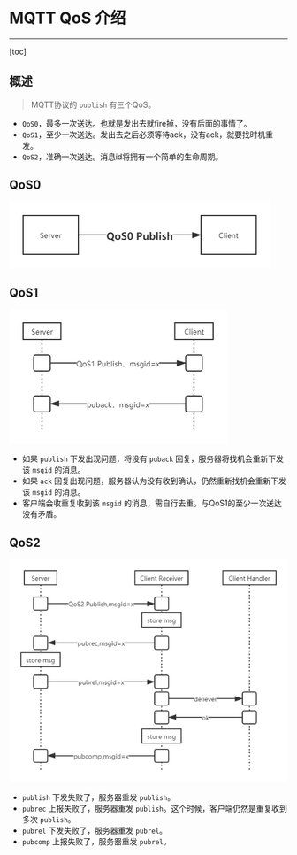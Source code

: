 # MQTT QoS 介绍

---

[toc]

## 概述

> MQTT协议的 `publish` 有三个QoS。

- `QoS0`，最多一次送达。也就是发出去就fire掉，没有后面的事情了。
- `QoS1`，至少一次送达。发出去之后必须等待ack，没有ack，就要找时机重发。
- `QoS2`，准确一次送达。消息id将拥有一个简单的生命周期。

## QoS0

![QoS0](../md/mqtt/QoS0.png)

## QoS1

![QoS1](../md/mqtt/QoS1.png)

- 如果 `publish` 下发出现问题，将没有 `puback` 回复，服务器将找机会重新下发该 `msgid` 的消息。
- 如果 `ack` 回复出现问题，服务器认为没有收到确认，仍然重新找机会重新下发该 `msgid` 的消息。
- 客户端会收重复收到该 `msgid` 的消息，需自行去重。与QoS1的至少一次送达没有矛盾。

## QoS2

![QoS2](../md/mqtt/QoS2.png)

- `publish` 下发失败了，服务器重发 `publish`。
- `pubrec` 上报失败了，服务器重发 `publish`。这个时候，客户端仍然是重复收到多次 `publish`。
- `pubrel` 下发失败了，服务器重发 `pubrel`。
- `pubcomp` 上报失败了，服务器重发 `pubrel`。
